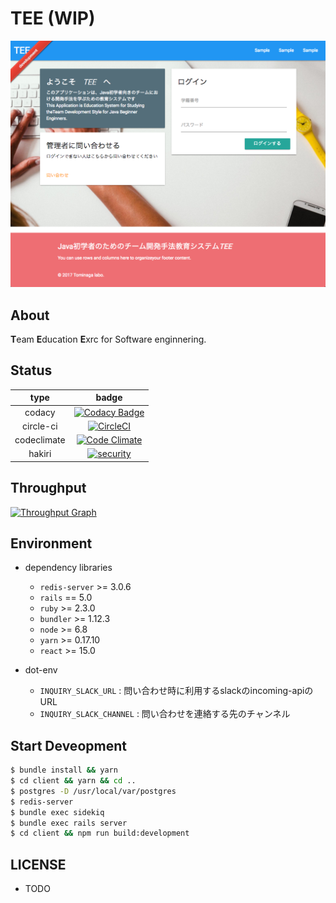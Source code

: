 # TEE (WIP)

![](./.github/ss.png)

About
---

**T**eam **E**ducation **E**xrc for Software enginnering.

Status
---

| type | badge |
|:---:|:---:|
| codacy | [![Codacy Badge](https://api.codacy.com/project/badge/Grade/8ce1eaa6faef4435925db6e12d845b3b)](https://www.codacy.com/app/MaxMEllon/TEE?utm_source=github.com&utm_medium=referral&utm_content=SLP-KBIT/TEE&utm_campaign=badger) |
| circle-ci | [![CircleCI](https://img.shields.io/circleci/project/github/SLP-KBIT/TEE.svg)](https://circleci.com/gh/SLP-KBIT/TEE) |
| codeclimate | [![Code Climate](https://img.shields.io/codeclimate/github/SLP-KBIT/TEE.svg)](https://codeclimate.com/github/SLP-KBIT/TEE) |
| hakiri | [![security](https://hakiri.io/github/SLP-KBIT/TEE/master.svg)](https://hakiri.io/github/SLP-KBIT/TEE/master) |

Throughput
---

[![Throughput Graph](https://graphs.waffle.io/SLP-KBIT/TEE/throughput.svg)](https://waffle.io/SLP-KBIT/TEE)


Environment
---

- dependency libraries
  - `redis-server` >= 3.0.6
  - `rails` == 5.0
  - `ruby` >= 2.3.0
  - `bundler` >= 1.12.3
  - `node` >= 6.8
  - `yarn` >= 0.17.10
  - `react` >= 15.0

- dot-env
  - `INQUIRY_SLACK_URL` : 問い合わせ時に利用するslackのincoming-apiのURL
  - `INQUIRY_SLACK_CHANNEL` : 問い合わせを連絡する先のチャンネル

Start Deveopment
---

```bash
$ bundle install && yarn
$ cd client && yarn && cd ..
$ postgres -D /usr/local/var/postgres
$ redis-server
$ bundle exec sidekiq
$ bundle exec rails server
$ cd client && npm run build:development
```

LICENSE
---

- TODO
